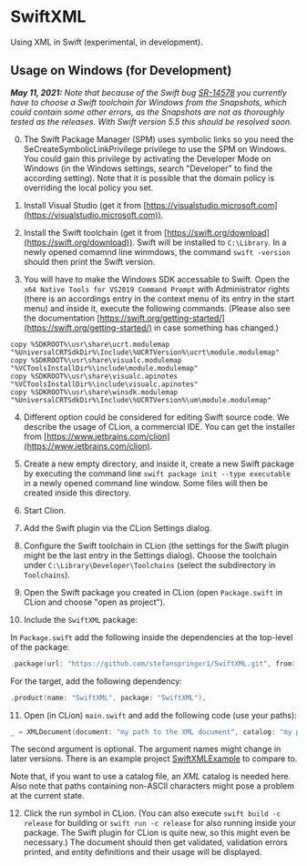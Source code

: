 # SwiftXML

Using XML in Swift (experimental, in development).

## Usage on Windows (for Development)

_**May 11, 2021:** Note that because of the Swift bug [SR-14578](https://bugs.swift.org/browse/SR-14578) you currently have to choose a Swift toolchain for Windows from the Snapshots, which could contain some other errors, as the Snapshots are not as thoroughly tested as the releases. With Swift version 5.5 this should be resolved soon._

0. The Swift Package Manager (SPM) uses symbolic links so you need the SeCreateSymbolicLinkPrivilege privilege to use the SPM on Windows. You could gain this privilege by activating the Developer Mode on Windows (in the Windows settings, search "Developer" to find the according setting). Note that it is possible that the domain policy is overriding the local policy you set.

1. Install Visual Studio (get it from [https://visualstudio.microsoft.com](https://visualstudio.microsoft.com)).
   
2. Install the Swift toolchain (get it from [https://swift.org/download](https://swift.org/download)). Swift will be installed to `C:\Library`. In a newly opened comamnd line winmdows, the command `swift -version` should then print the Swift version.

3. You will have to make the Windows SDK accessable to Swift. Open the `x64 Native Tools for VS2019 Command Prompt` with Administrator rights (there is an accordings entry in the context menu of its entry in the start menu) and inside it, execute the following commands. (Please also see the documentation [https://swift.org/getting-started/](https://swift.org/getting-started/) in case something has changed.)

```batch
copy %SDKROOT%\usr\share\ucrt.modulemap "%UniversalCRTSdkDir%\Include\%UCRTVersion%\ucrt\module.modulemap"
copy %SDKROOT%\usr\share\visualc.modulemap "%VCToolsInstallDir%\include\module.modulemap"
copy %SDKROOT%\usr\share\visualc.apinotes "%VCToolsInstallDir%\include\visualc.apinotes"
copy %SDKROOT%\usr\share\winsdk.modulemap "%UniversalCRTSdkDir%\Include\%UCRTVersion%\um\module.modulemap"
```

4. Different option could be considered for editing Swift source code. We describe the usage of CLion, a commercial IDE. You can get the installer from [https://www.jetbrains.com/clion](https://www.jetbrains.com/clion).

5. Create a new empty directory, and inside it, create a new Swift package by executing the command line `swift package init --type executable` in a newly opened command line window. Some files will then be created inside this directory.

6. Start Clion.

7. Add the Swift plugin via the CLion Settings dialog.

8. Configure the Swift toolchain in CLion (the settings for the Swift plugin might be the last entry in the Settings dialog). Choose the toolchain under `C:\Library\Developer\Toolchains` (select the subdirectory in `Toolchains`).

9. Open the Swift package you created in CLion (open `Package.swift` in CLion and choose "open as project").

10. Include the `SwiftXML` package:
   
In `Package.swift` add the following inside the dependencies at the top-level of the package:

```swift
.package(url: "https://github.com/stefanspringer1/SwiftXML.git", from: "0.0.11"),
```

For the target, add the following dependency:

```swift
.product(name: "SwiftXML", package: "SwiftXML"),
```

11.  Open (in CLion) `main.swift` and add the following code (use your paths):

```swift
_ = XMLDocument(document: "my path to the XML document", catalog: "my path to the catalog")
```

The second argument is optional. The argument names might change in later versions. There is an example project [SwiftXMLExample](https://github.com/stefanspringer1/SwiftXMLExample) to compare to.

Note that, if you want to use a catalog file, an _XML_ catalog is needed here. Also note that paths containing non-ASCII characters might pose a problem at the current state.

12.  Click the run symbol in CLion. (You can also execute `swift build -c release` for building or `swift run -c release` for also running inside your package. The Swift plugin for CLion is quite new, so this might even be necessary.) The document should then get validated, validation errors printed, and entity definitions and their usage will be displayed.